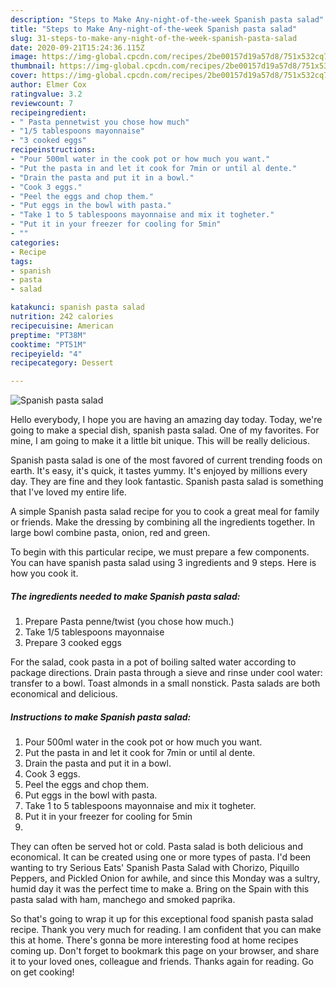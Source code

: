 ```yaml
---
description: "Steps to Make Any-night-of-the-week Spanish pasta salad"
title: "Steps to Make Any-night-of-the-week Spanish pasta salad"
slug: 31-steps-to-make-any-night-of-the-week-spanish-pasta-salad
date: 2020-09-21T15:24:36.115Z
image: https://img-global.cpcdn.com/recipes/2be00157d19a57d8/751x532cq70/spanish-pasta-salad-recipe-main-photo.jpg
thumbnail: https://img-global.cpcdn.com/recipes/2be00157d19a57d8/751x532cq70/spanish-pasta-salad-recipe-main-photo.jpg
cover: https://img-global.cpcdn.com/recipes/2be00157d19a57d8/751x532cq70/spanish-pasta-salad-recipe-main-photo.jpg
author: Elmer Cox
ratingvalue: 3.2
reviewcount: 7
recipeingredient:
- " Pasta pennetwist you chose how much"
- "1/5 tablespoons mayonnaise"
- "3 cooked eggs"
recipeinstructions:
- "Pour 500ml water in the cook pot or how much you want."
- "Put the pasta in and let it cook for 7min or until al dente."
- "Drain the pasta and put it in a bowl."
- "Cook 3 eggs."
- "Peel the eggs and chop them."
- "Put eggs in the bowl with pasta."
- "Take 1 to 5 tablespoons mayonnaise and mix it togheter."
- "Put it in your freezer for cooling for 5min"
- ""
categories:
- Recipe
tags:
- spanish
- pasta
- salad

katakunci: spanish pasta salad 
nutrition: 242 calories
recipecuisine: American
preptime: "PT38M"
cooktime: "PT51M"
recipeyield: "4"
recipecategory: Dessert

---
```



![Spanish pasta salad](https://img-global.cpcdn.com/recipes/2be00157d19a57d8/751x532cq70/spanish-pasta-salad-recipe-main-photo.jpg)

Hello everybody, I hope you are having an amazing day today. Today, we're going to make a special dish, spanish pasta salad. One of my favorites. For mine, I am going to make it a little bit unique. This will be really delicious.

Spanish pasta salad is one of the most favored of current trending foods on earth. It's easy, it's quick, it tastes yummy. It's enjoyed by millions every day. They are fine and they look fantastic. Spanish pasta salad is something that I've loved my entire life.

A simple Spanish pasta salad recipe for you to cook a great meal for family or friends. Make the dressing by combining all the ingredients together. In large bowl combine pasta, onion, red and green.


To begin with this particular recipe, we must prepare a few components. You can have spanish pasta salad using 3 ingredients and 9 steps. Here is how you cook it.

##### The ingredients needed to make Spanish pasta salad:

1. Prepare  Pasta penne/twist (you chose how much.)
1. Take 1/5 tablespoons mayonnaise
1. Prepare 3 cooked eggs


For the salad, cook pasta in a pot of boiling salted water according to package directions. Drain pasta through a sieve and rinse under cool water: transfer to a bowl. Toast almonds in a small nonstick. Pasta salads are both economical and delicious. 

##### Instructions to make Spanish pasta salad:

1. Pour 500ml water in the cook pot or how much you want.
1. Put the pasta in and let it cook for 7min or until al dente.
1. Drain the pasta and put it in a bowl.
1. Cook 3 eggs.
1. Peel the eggs and chop them.
1. Put eggs in the bowl with pasta.
1. Take 1 to 5 tablespoons mayonnaise and mix it togheter.
1. Put it in your freezer for cooling for 5min
1. 


They can often be served hot or cold. Pasta salad is both delicious and economical. It can be created using one or more types of pasta. I&#39;d been wanting to try Serious Eats&#39; Spanish Pasta Salad with Chorizo, Piquillo Peppers, and Pickled Onion for awhile, and since this Monday was a sultry, humid day it was the perfect time to make a. Bring on the Spain with this pasta salad with ham, manchego and smoked paprika. 

So that's going to wrap it up for this exceptional food spanish pasta salad recipe. Thank you very much for reading. I am confident that you can make this at home. There's gonna be more interesting food at home recipes coming up. Don't forget to bookmark this page on your browser, and share it to your loved ones, colleague and friends. Thanks again for reading. Go on get cooking!
